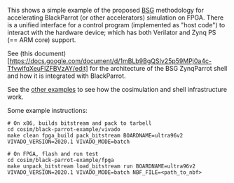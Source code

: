 This shows a simple example of the proposed [BSG](http://bsg.ai) methodology for accelerating BlackParrot (or other accelerators) simulation on FPGA. There is a unified interface for a control program (implemented as "host code") to interact with the hardware device; which has both Verilator and Zynq PS (== ARM core) support.

See (this document)[https://docs.google.com/document/d/1mBLb9BgQSIv25p59MPj0a4c-TfvwlfqXeuFlZFBVzAY/edit] for the architecture of the BSG ZynqParrot shell and how it is integrated with BlackParrot.

See the [other examples](https://github.com/black-parrot-hdk/zynq-parrot/tree/master/cosim) to see how the cosimulation and shell infrastructure work.

Some example instructions:

    # On x86, builds bitstream and pack to tarbell
    cd cosim/black-parrot-example/vivado
    make clean fpga_build pack_bitstream BOARDNAME=ultra96v2 VIVADO_VERSION=2020.1 VIVADO_MODE=batch

    # On FPGA, flash and run test
    cd cosim/black-parrot-example/fpga
    make unpack_bitstream load_bitstream run BOARDNAME=ultra96v2 VIVADO_VERSION=2020.1 VIVADO_MODE=batch NBF_FILE=<path_to_nbf>
